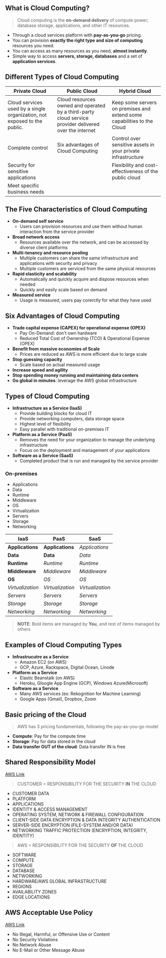 ## What is Cloud Computing?
> Cloud computing is the **on-demand delivery** of compute power; database storage, applications, and other IT resources.
- Through a cloud services platform with **pay-as-you-go** pricing.
- You can provision **exactly the right type and size of computing** resources you need.
- You can access as many resources as you need, **almost instantly**.
- Simple way to access **servers, storage, databases** and a set of **application services**.

## Different Types of Cloud Computing


|Private Cloud|Public Cloud|Hybrid Cloud|
|-------|------|--------|
|Cloud services used by a single organization, not exposed to the public.| Cloud resources owned and operated by a third-party cloud service provider delivered over the internet |Keep some servers on premises and extend some capabilities to the Cloud|
|Complete control|Six advantages of Cloud Computing|Control over sensitive assets in your private infrastructure|
|Security for sensitive applications||Flexibility and cost-effectiveness of the public cloud|
|Meet specific business needs|||

## The Five Characteristics of Cloud Computing
- **On-demand self service**
    - Users can provision resources and use them without human interaction from the service provider
- **Broad network access**
    - Resources available over the network, and can be accessed by diverse client platforms
- **Multi-tenancy and resource pooling**
    - Multiple customers can share the same infrastructure and applications with security and privacy
    - Multiple customers are serviced from the same physical resources
- **Rapid elasticity and scalability**
    - Automatically and quickly acquire and dispose resources when needed
    - Quickly and easily scale based on demand
- **Measured service**
    - Usage is measured, users pay corerctly for what they have used


## Six Advantages of Cloud Computing

- **Trade capital expense (CAPEX) for operational expense (OPEX)**
    - Pay On-Demand: don't own hardware
    - Reduced Total Cost of Ownership (TCO) & Operational Expense (OPEX)
- **Benefit from massive economies of Scale**
    - Prices are reduced as AWS is more efficient due to large scale
- **Stop guessing capacity**
    - Scale based on actual measured usage
- **Increase speed and agility**
- **Stop spending money running and maintaining data centers**
- **Go global in minutes**: leverage the AWS global infrastructure

## Types of Cloud Computing

- **Infrastructure as a Service (IaaS)**
    - Provide building blocks for cloud IT
    - Provide networking computers, data storage space
    - Highest level of flexibility
    - Easy parallel with traditional on-premises IT
- **Platform as a Service (PaaS)**
    - Removes the need for your organization to manage the underlying infrastructure
    - Focus on the deployment and management of your applications
- **Software as a Service (SaaS)**
    - Completed product that is run and managed by the service provider

### On-premises
- Applications
- Data
- Runtime
- Middleware
- OS
- Virtualization
- Servers
- Storage
- Networking

|IaaS|PaaS|SaaS|
|-------|------|--------|
|**Applications**|**Applications**|*Applications*
|**Data**|**Data**|*Data*
|**Runtime**|*Runtime*|*Runtime*
|**Middleware**|*Middleware*|*Middleware*
|**OS**|*OS*|*OS*
|*Virtualization*|*Virtualization*|*Virtualization*
|*Servers*|*Servers*|*Servers*
|*Storage*|*Storage*|*Storage*
|*Networking*|*Networking*|*Networking*

> **NOTE**: Bold items are managed by **You**, and rest of items managed by others

## Examples of Cloud Computing Types
- **Infrastrucutre as a Service**
    - Amazon EC2 (on AWS)
    - GCP, Azure, Rackspace, Digital Ocean, Linode
- **Platform as a Service**
    - Elastic Beanstalk (on AWS)
    - Heroku, Gloogle App Engine (GCP), Windows Azure(Microsoft)
- **Software as a Service**
    - Many AWS services (ex: Rekognition for Machine Learning)
    - Google Apps (Gmail), Dropbox, Zoom

## Basic pricing of the Cloud
> AWS has 3 pricing fundamentals, following the pay-as-you-go model
- **Compute**: Pay for the compute time
- **Storage**: Pay for data stored in the cloud
- **Data transfer OUT of the cloud**: Data transfer IN is free

## Shared Responsibility Model
[AWS Link](https://aws.amazon.com/compliance/shared-responsibility-model)
> CUSTOMER = RESPONSIBILITY FOR THE SECURITY **IN** THE CLOUD
- CUSTOMER DATA
- PLATFORM
- APPLICATIONS
- IDENTITY & ACCESS MANAGEMENT
- OPERATING SYSTEM, NETWORK & FIREWALL CONFIGURATION
- CLIENT-SIDE DATA ENCRYPTION & DATA INTEGRITY AUTHENTICATION
- SERVER-SIDE ENCRYPTION (FILE-SYSTEM AND/OR DATA)
- NETWORKING TRAFFIC PROTECTION (ENCRYPTION, INTEGRITY, IDENTITY)

> AWS = RESPONSIBILITY FOR THE SECURITY **OF** THE CLOUD
- SOFTWARE
- COMPUTE
- STORAGE
- DATABASE
- NETWORKING
- HARDWARE/AWS GLOBAL INFRASTRUCTURE
- REGIONS
- AVAILABILITY ZONES
- EDGE LOCATIONS

## AWS Acceptable Use Policy
[AWS Link](https://aws.amazon.com/aup/)
- No Illegal, Harmful, or Offensive Use or Content
- No Security Violations
- No Network Abuse
- No E-Mail or Other Message Abuse